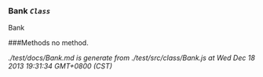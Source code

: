 
<!-- start of class list-->
### Bank *`Class`*
<!-- class description -->
Bank
<!-- start of class method list -->
###Methods
no method.
<!-- end of class method list -->




*.&#x2F;test&#x2F;docs&#x2F;Bank.md is generate from ./test/src/class/Bank.js at Wed Dec 18 2013 19:31:34 GMT+0800 (CST)*